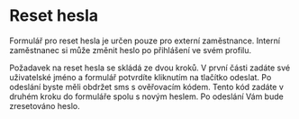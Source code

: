 # Reset hesla

<div class="alert alert-info">
Formulář pro reset hesla je určen pouze pro externí zaměstnance. Interní zaměstnanec si může změnit heslo po přihlášení ve svém profilu.
</div>

Požadavek na reset hesla se skládá ze dvou kroků. V první části zadáte své uživatelské jméno a formulář potvrdíte kliknutím na tlačítko odeslat.
Po odeslání byste měli obdržet sms s ověřovacím kódem. Tento kód zadáte v druhém kroku do formuláře spolu s novým heslem. Po odeslání Vám bude zresetováno heslo.
